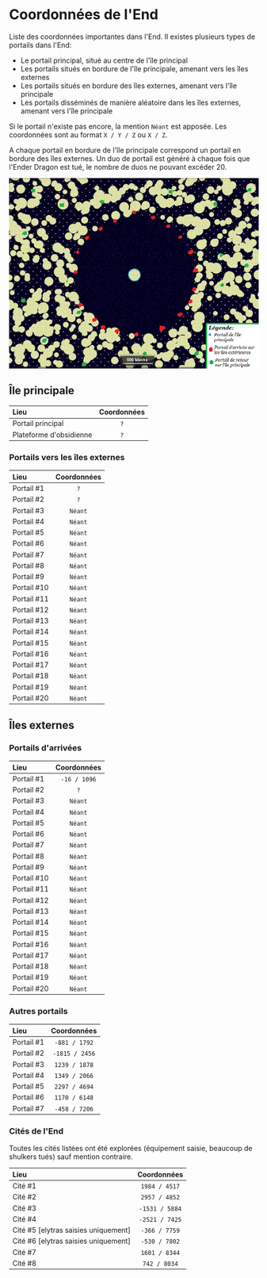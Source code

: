 # Coordonnées de l'End

Liste des coordonnées importantes dans l'End. Il existes plusieurs types de portails dans l'End:  
- Le portail principal, situé au centre de l'île principal  
- Les portails situés en bordure de l'île principale, amenant vers les îles externes  
- Les portails situés en bordure des îles externes, amenant vers l'île principale  
- Les portails disséminés de manière aléatoire dans les îles externes, amenant vers l'île principale  

Si le portail n'existe pas encore, la mention `Néant` est apposée. Les coordonnées sont au format `X / Y / Z` ou `X / Z`.

A chaque portail en bordure de l'île principale correspond un portail en bordure des îles externes. Un duo de portail est généré à chaque fois que l'Ender Dragon est tué, le nombre de duos ne pouvant excéder 20.

![Portails dans l'End](../img/portails_end.png)

## Île principale

| Lieu | Coordonnées |
|:-----|:-----------:|
| Portail principal | `?` |
| Plateforme d'obsidienne | `?` |

### Portails vers les îles externes

| Lieu | Coordonnées |
|:-----|:-----------:|
| Portail #1 | `?` |
| Portail #2 | `?` |
| Portail #3 | `Néant` |
| Portail #4 | `Néant` |
| Portail #5 | `Néant` |
| Portail #6 | `Néant` |
| Portail #7 | `Néant` |
| Portail #8 | `Néant` |
| Portail #9 | `Néant` |
| Portail #10 | `Néant` |
| Portail #11 | `Néant` |
| Portail #12 | `Néant` |
| Portail #13 | `Néant` |
| Portail #14 | `Néant` |
| Portail #15 | `Néant` |
| Portail #16 | `Néant` |
| Portail #17 | `Néant` |
| Portail #18 | `Néant` |
| Portail #19 | `Néant` |
| Portail #20 | `Néant` |

## Îles externes

### Portails d'arrivées

| Lieu | Coordonnées |
|:-----|:-----------:|
| Portail #1 | `-16 / 1096` |
| Portail #2 | `?` |
| Portail #3 | `Néant` |
| Portail #4 | `Néant` |
| Portail #5 | `Néant` |
| Portail #6 | `Néant` |
| Portail #7 | `Néant` |
| Portail #8 | `Néant` |
| Portail #9 | `Néant` |
| Portail #10 | `Néant` |
| Portail #11 | `Néant` |
| Portail #12 | `Néant` |
| Portail #13 | `Néant` |
| Portail #14 | `Néant` |
| Portail #15 | `Néant` |
| Portail #16 | `Néant` |
| Portail #17 | `Néant` |
| Portail #18 | `Néant` |
| Portail #19 | `Néant` |
| Portail #20 | `Néant` |

### Autres portails

| Lieu | Coordonnées |
|:-----|:-----------:|
| Portail #1 | `-881 / 1792` |
| Portail #2 | `-1815 / 2456` |
| Portail #3 | `1239 / 1878` |
| Portail #4 | `1349 / 2066` |
| Portail #5 | `2297 / 4694` |
| Portail #6 | `1170 / 6148` |
| Portail #7 | `-458 / 7206` |

### Cités de l'End

Toutes les cités listées ont été explorées (équipement saisie, beaucoup de shulkers tués) sauf mention contraire.

| Lieu | Coordonnées |
|:-----|:-----------:|
| Cité #1 | `1984 / 4517` |
| Cité #2 | `2957 / 4852` |
| Cité #3 | `-1531 / 5884` |
| Cité #4 | `-2521 / 7425` |
| Cité #5 [elytras saisies uniquement] | `-366 / 7759` |
| Cité #6 [elytras saisies uniquement] | `-530 / 7802` |
| Cité #7 | `1601 / 8344` |
| Cité #8 | `742 / 8034` |
